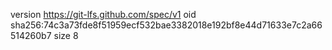 version https://git-lfs.github.com/spec/v1
oid sha256:74c3a73fde8f51959ecf532bae3382018e192bf8e44d71633e7c2a66514260b7
size 8
